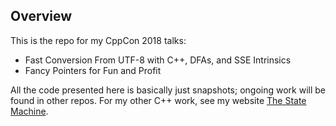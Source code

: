 ## Overview

This is the repo for my CppCon 2018 talks: 
* Fast Conversion From UTF-8 with C++, DFAs, and SSE Intrinsics
* Fancy Pointers for Fun and Profit

All the code presented here is basically just snapshots; ongoing work will be found in other repos.  For my other C++ work, see my website [The State Machine](https://bobsteagall.com).
